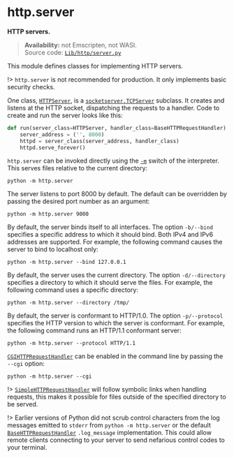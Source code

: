 # http.server

**HTTP servers.**

> **Availability:** not Emscripten, not WASI.  
> Source code: [`Lib/http/server.py`](https://github.com/python/cpython/tree/3.13/Lib/http/server.py)

This module defines classes for implementing HTTP servers.

!> `http.server` is not recommended for production. It only implements basic security checks.

One class, [`HTTPServer`](/modules/http/server/HTTPServer.md), is a [`socketserver.TCPServer`](/modules/socketserver/TCPServer.md) subclass. It creates and listens at the HTTP socket, dispatching the requests to a handler. Code to create and run the server looks like this:

```python
def run(server_class=HTTPServer, handler_class=BaseHTTPRequestHandler):
    server_address = ('', 8000)
    httpd = server_class(server_address, handler_class)
    httpd.serve_forever()
```

`http.server` can be invoked directly using the [`-m`](/cli/Interface/-m.md) switch of the interpreter. This serves files relative to the current directory:

```shell
python -m http.server
```

The server listens to port 8000 by default. The default can be overridden by passing the desired port number as an argument:

```shell
python -m http.server 9000
```

By default, the server binds itself to all interfaces. The option `-b/--bind` specifies a specific address to which it should bind. Both IPv4 and IPv6 addresses are supported. For example, the following command causes the server to bind to localhost only:

```shell
python -m http.server --bind 127.0.0.1
```

By default, the server uses the current directory. The option `-d/--directory` specifies a directory to which it should serve the files. For example, the following command uses a specific directory:

```shell
python -m http.server --directory /tmp/
```

By default, the server is conformant to HTTP/1.0. The option `-p/--protocol` specifies the HTTP version to which the server is conformant. For example, the following command runs an HTTP/1.1 conformant server:

```shell
python -m http.server --protocol HTTP/1.1
```

[`CGIHTTPRequestHandler`](/modules/http/server/CGIHTTPRequestHandler/) can be enabled in the command line by passing the `--cgi` option:

```shell
python -m http.server --cgi
```

!> [`SimpleHTTPRequestHandler`](/modules/http/server/SimpleHTTPRequestHandler/) will follow symbolic links when handling requests, this makes it possible for files outside of the specified directory to be served.

!> Earlier versions of Python did not scrub control characters from the log messages emitted to `stderr` from `python -m http.server` or the default [`BaseHTTPRequestHandler`](/modules/http/server/BaseHTTPRequestHandler/) `.log_message` implementation. This could allow remote clients connecting to your server to send nefarious control codes to your terminal.